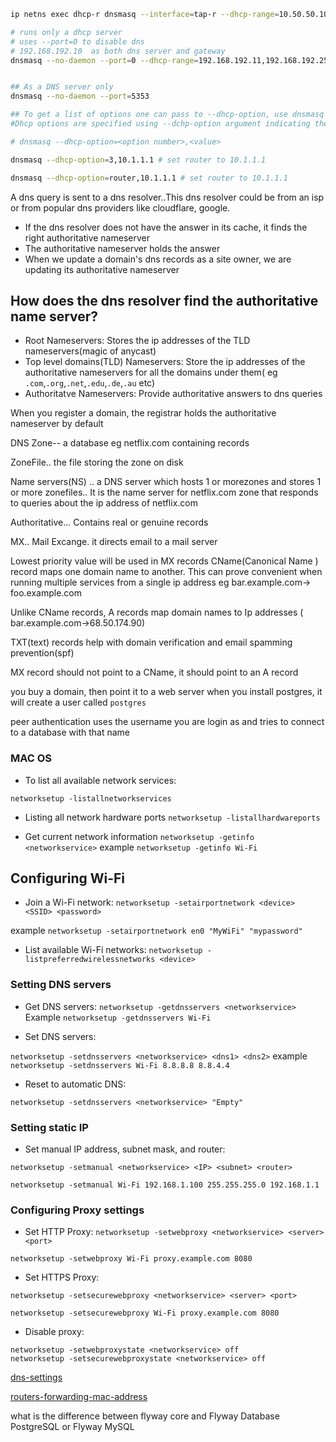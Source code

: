 ```sh
ip netns exec dhcp-r dnsmasq --interface=tap-r --dhcp-range=10.50.50.10,10.50.50.100,255.255.255.0
```

```sh
# runs only a dhcp server
# uses --port=0 to disable dns
# 192.168.192.10  as both dns server and gateway
dnsmasq --no-daemon --port=0 --dhcp-range=192.168.192.11,192.168.192.250,1h --dhcp-option=6,192.168.192.10 --dhcp-option=3,192.168.192.10 


## As a DNS server only
dnsmasq --no-daemon --port=5353

## To get a list of options one can pass to --dhcp-option, use dnsmasq --help dhcp. This gives you a list of numbers and their associated options
#Dhcp options are specified using --dchp-option argument indicating the option number or option name and the value

# dnsmasq --dhcp-option=<option number>,<value>

dnsmasq --dhcp-option=3,10.1.1.1 # set router to 10.1.1.1

dnsmasq --dhcp-option=router,10.1.1.1 # set router to 10.1.1.1
```



A dns query is sent to a dns resolver..This dns resolver could be from an isp or from popular dns providers like cloudflare, google.
- If the dns resolver does  not have the answer in its cache, it finds the right authoritative nameserver
- The authoritative nameserver holds the answer
- When we update a domain's dns records as a site owner, we are updating its authoritative nameserver

## How does the dns resolver find the authoritative name server?
- Root Nameservers: Stores the ip addresses of the TLD nameservers(magic of anycast)
- Top level domains(TLD) Nameservers: Store the ip addresses of the authoritative nameservers for all the domains under them( eg `.com`,`.org`,`.net`,`.edu`,`.de`,`.au` etc)
- Authoritatve Nameservers: Provide authoritative answers to dns queries

When you register a domain, the registrar holds the authoritative nameserver by default

DNS Zone-- a database  eg netflix.com containing records

ZoneFile.. the file storing the zone on disk

Name servers(NS) .. a DNS server which hosts 1 or morezones  and stores 1 or more zonefiles.. It is the name server for netflix.com zone that responds to queries about the ip address of netflix.com

Authoritative... Contains real or genuine records

MX.. Mail Excange. it directs email to a mail server

Lowest priority value will be used in MX records
CName(Canonical Name ) record maps one domain name to another. This can prove convenient when running multiple services from a single ip address eg bar.example.com-> foo.example.com

Unlike CName records, A records map domain names to Ip addresses ( bar.example.com->68.50.174.90)

TXT(text) records help with domain verification and email spamming prevention(spf)

MX record should not point to a CName, it should point to an A record


you buy a domain, then point it to a web server
when you install postgres, it will create a user called `postgres`

peer authentication uses the username you are login as and tries to connect to a database with that name

### MAC OS
- To list all available network services:

`networksetup -listallnetworkservices`


- Listing all network hardware ports
`networksetup -listallhardwareports`

- Get current network information
`networksetup -getinfo <networkservice>`
example `networksetup -getinfo Wi-Fi`


## Configuring Wi-Fi
- Join a Wi-Fi network:
`networksetup -setairportnetwork <device> <SSID> <password>`

example `networksetup -setairportnetwork en0 "MyWiFi" "mypassword"`


- List available Wi-Fi networks:
`networksetup -listpreferredwirelessnetworks <device>`



### Setting DNS servers

- Get DNS servers:
`networksetup -getdnsservers <networkservice>`
Example `networksetup -getdnsservers Wi-Fi`

- Set DNS servers:

`networksetup -setdnsservers <networkservice> <dns1> <dns2>`
example `networksetup -setdnsservers Wi-Fi 8.8.8.8 8.8.4.4`

- Reset to automatic DNS:

`networksetup -setdnsservers <networkservice> "Empty"`


### Setting static IP

- Set manual IP address, subnet mask, and router:

`networksetup -setmanual <networkservice> <IP> <subnet> <router>`

`networksetup -setmanual Wi-Fi 192.168.1.100 255.255.255.0 192.168.1.1`

### Configuring Proxy settings

- Set HTTP Proxy:
`networksetup -setwebproxy <networkservice> <server> <port>`

`networksetup -setwebproxy Wi-Fi proxy.example.com 8080`

- Set HTTPS Proxy:

`networksetup -setsecurewebproxy <networkservice> <server> <port>`

`networksetup -setsecurewebproxy Wi-Fi proxy.example.com 8080`

- Disable proxy:
```
networksetup -setwebproxystate <networkservice> off
networksetup -setsecurewebproxystate <networkservice> off

```

[dns-settings](https://alexn.org/wiki/dns-settings/)

[routers-forwarding-mac-address](https://www.baeldung.com/cs/routers-forwarding-mac-address)

what is the difference between flyway core and Flyway Database PostgreSQL or Flyway MySQL

